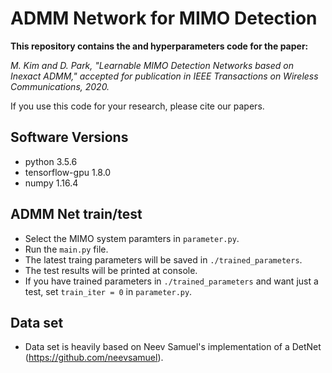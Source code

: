 # ADMM Network for MIMO Detection
 
**This repository contains the and hyperparameters code for the paper:**

*M. Kim and D. Park, "Learnable MIMO Detection Networks based on Inexact ADMM," accepted for publication in IEEE Transactions on Wireless Communications, 2020.* 
<!--
(https://...)
-->

If you use this code for your research, please cite our papers.

## Software Versions
* python 3.5.6
* tensorflow-gpu 1.8.0
* numpy 1.16.4

## ADMM Net train/test
* Select the MIMO system paramters in ```parameter.py```.
* Run the ```main.py``` file.
* The latest traing parameters will be saved in ```./trained_parameters```.
* The test results will be printed at console.
* If you have trained parameters in ```./trained_parameters``` and want just a test, set ```train_iter = 0``` in ```parameter.py```.

## Data set
* Data set is heavily based on Neev Samuel's implementation of a DetNet (https://github.com/neevsamuel).
